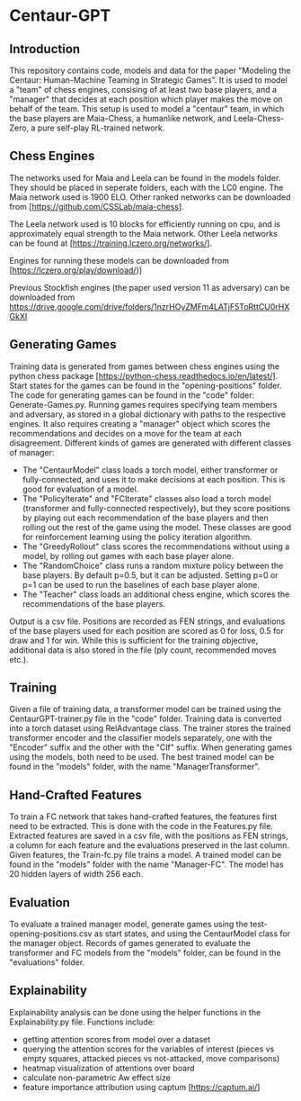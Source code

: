 # Centaur-GPT
## Introduction
This repository contains code, models and data for the paper "Modeling the Centaur: Human-Machine Teaming in Strategic Games".
It is used to model a "team" of chess engines, consising of at least two base players, and a "manager" that decides at each position which player makes the move on behalf of the team. 
This setup is used to model a "centaur" team, in which the base players are Maia-Chess, a humanlike network, and Leela-Chess-Zero, a pure self-play RL-trained network.

## Chess Engines
The networks used for Maia and Leela can be found in the models folder. They should be placed in seperate folders, each with the LC0 engine.
The Maia network used is 1900 ELO. Other ranked networks can be downloaded from [https://github.com/CSSLab/maia-chess].


The Leela network used is 10 blocks for efficiently running on cpu, and is approximately equal strength to the Maia network. Other Leela networks can be found at [https://training.lczero.org/networks/].


Engines for running these models can be downloaded from [https://lczero.org/play/download/)]


Previous Stockfish engines (the paper used version 11 as adversary) can be downloaded from https://drive.google.com/drive/folders/1nzrHOyZMFm4LATjF5ToRttCU0rHXGkXI


## Generating Games
Training data is generated from games between chess engines using the python chess package [https://python-chess.readthedocs.io/en/latest/]. 
Start states for the games can be found in the "opening-positions" folder.
The code for generating games can be found in the "code" folder: Generate-Games.py.
Running games requires specifying team members and adversary, as stored in a global dictionary with paths to the respective engines.
It also requires creating a "manager" object which scores the recommendations and decides on a move for the team at each disagreement.
Different kinds of games are generated with different classes of manager:
- The "CentaurModel" class loads a torch model, either transformer or fully-connected, and uses it to make decisions at each position. This is good for evaluation of a model.
- The "PolicyIterate" and "FCIterate" classes also load a torch model (transformer and fully-connected respectively), but they score positions by playing out each recommendation of the base players and then rolling out the rest of the game using the model. These classes are good for reinforcement learning using the policy iteration algorithm.
- The "GreedyRollout" class scores the recommendations without using a model, by rolling out games with each base player alone.
- The "RandomChoice" class runs a random mixture policy between the base players. By default p=0.5, but it can be adjusted. Setting p=0 or p=1 can be used to run the baselines of each base player alone.
- The "Teacher" class loads an additional chess engine, which scores the recommendations of the base players.


Output is a csv file. Positions are recorded as FEN strings, and evaluations of the base players used for each position are scored as 0 for loss, 0.5 for draw and 1 for win. 
While this is sufficient for the training objective, additional data is also stored in the file (ply count, recommended moves etc.). 


## Training
Given a file of training data, a transformer model can be trained using the CentaurGPT-trainer.py file in the "code" folder.
Training data is converted into a torch dataset using RelAdvantage class.
The trainer stores the trained transformer encoder and the classifier models separately, one with the "Encoder" suffix and the other with the "Clf" suffix.
When generating games using the models, both need to be used.
The best trained model can be found in the "models" folder, with the name "ManagerTransformer".


## Hand-Crafted Features
To train a FC network that takes hand-crafted features, the features first need to be extracted.
This is done with the code in the Features.py file.
Extracted features are saved in a csv file, with the positions as FEN strings, a column for each feature and the evaluations preserved in the last column.
Given features, the Train-fc.py file trains a model.
A trained model can be found in the "models" folder with the name "Manager-FC".
The model has 20 hidden layers of width 256 each.

## Evaluation
To evaluate a trained manager model, generate games using the test-opening-positions.csv as start states, and using the CentaurModel class for the manager object.
Records of games generated to evaluate the transformer and FC models from the "models" folder, can be found in the "evaluations" folder.

## Explainability
Explainability analysis can be done using the helper functions in the Explainability.py file.
Functions include:
- getting attention scores from model over a dataset
- querying the attention scores for the variables of interest (pieces vs empty squares, attacked pieces vs not-attacked, move comparisons)
- heatmap visualization of attentions over board
- calculate non-parametric Aw effect size
- feature importance attribution using captum [https://captum.ai/]
